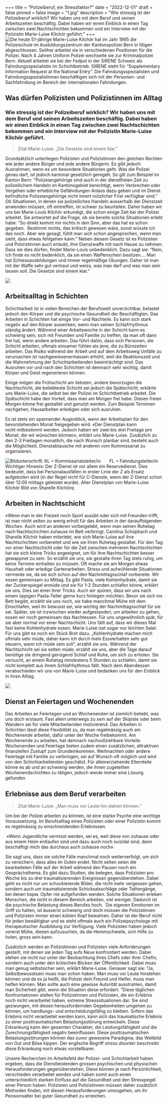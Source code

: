 +++
title = "Polizeiberuf, ein Stressfaktor?"
date = "2022-12-01"
draft = false
pinned = false
image = "1.jpg"
description = "Wie stressig ist der Polizeiberuf wirklich? Wir haben uns mit dem Beruf und seinen Arbeitszeiten beschäftig. Dabei haben wir einen Einblick in einen Tag zwischen zwei Nachtschichten bekommen und ein Interview mit der Polizistin Marie-Luise Kilchör geführt."
+++
![Die heute 51-jährige Marie-Luise Kilchör hat im Jahr 1995 die Polizeischule im Ausbildungszentrum der Kantonspolizei Bern in Ittigen abgeschlossen. Seither arbeitet sie in verschiedenen Positionen für die Polizei. Nach 4 Jahren Uniform Polizei wechselte sie zur Kriminalpolizei Bern. Aktuell arbeitet sie bei der Fedpol in der SIRENE Schweiz als Fahndungsspezialistin im Schichtbetrieb.  SIRENE steht für “Supplementary Information Request at the National Entry”. Die Fahndungsspezialisten und Fahndungsspezialistinnen beschäftigen sich mit der Personen- und Sachfahndung im Bereich der internationalen Fahndungen.](1.jpg)

## Was dürfen Polizisten und Polizistinnen im Alltag

### Wie stressig ist der Polizeiberuf wirklich? Wir haben uns mit dem Beruf und seinen Arbeitszeiten beschäftig. Dabei haben wir einen Einblick in einen Tag zwischen zwei Nachtschichten bekommen und ein Interview mit der Polizistin Marie-Luise Kilchör geführt.

> Zitat Marie-Luise: „Die Gesetze sind einem klar."

Grundsätzlich unterliegen Polizisten und Polizistinnen den gleichen Rechten wie jeder andere Bürger und jede andere Bürgerin. Es gibt jedoch Ausnahmen, wenn es um besondere Situationen geht. Was die Polizei genau darf, ist jedoch kantonal gesetzlich geregelt. So gilt zum Beispiel im Kanton Bern: "Polizeiangehörige sind auch in der dienstfreien Zeit zu polizeilichem Handeln im Kantonsgebiet berechtigt, wenn Verbrechen oder Vergehen oder erhebliche Gefährdungen Anlass dazu geben und im Dienst befindliche Polizeiangehörige nicht innert nützlicher Frist verfügbar sind." Ob Situationen, in denen sie polizeiliches Handeln ausserhalb der Dienstzeit anwenden müssen, oft eintreffen, ist schwer zu beurteilen. Daher haben wir uns bei Marie-Louis Kilchör erkundigt, die schon einige Zeit bei der Polizei arbeitet. Sie antwortet auf die Frage, ob sie bereits solche Situationen erlebt habe: “So direkt kommt mir nichts in den Sinn, aber das hat es schon gegeben.  Bestimmt nichts, das kritisch gewesen wäre, sonst wüsste ich das noch. Aber wie gesagt, fühlt man sich schon angesprochen, wenn man sieht, dass etwas fehlgehen kann.” Neben diesem Gesetz ist es Polizisten und Polizistinnen auch erlaubt, ihre Dienstwaffe mit nach Hause zu nehmen. Dass sie dies dürfen, findet Marie-Louis unbedenklich. Dazu sagt sie: “Nein, ich finde es nicht bedenklich, da sie einen Waffenschein besitzen.... Man hat Schiessausbildungen und immer regelmäßige Übungen. Daher ist man mit der Waffe sehr gut vertraut und weiss, was man darf und was man sein lassen soll. Die Gesetze sind einem klar.”

![](hallo-yeee.jpg)

## Arbeitsalltag in Schichten

Schichtarbeit ist in vielen Bereichen der Berufswelt unverzichtbar, belastet jedoch den Körper und die psychische Gesundheit der Beschäftigten. Das Arbeiten in Schichten hat einige Vor- und Nachteile. Es kann sich stark negativ auf den Körper auswirken, wenn man seinen Schlafrhythmus ständig ändert. Während einer Arbeitswoche in der Schicht kann es schwierig sein, sich mit Freunden und Familie zu treffen, da man oft dann frei hat, wenn andere arbeiten. Das führt dahin, dass sich Personen, die Schicht arbeiten, oftmals einsamer fühlen als jene, die zu Bürozeiten arbeiten. Das Risiko während der Arbeit und auf dem Arbeitsweg Unfälle zu verursachen ist nachgewiesenermassen erhöht, weil die Reaktionszeit und die Wahrnehmung der Schichtarbeitenden beeinträchtigt sind. Das Ausruhen vor und nach den Schichten ist demnach sehr wichtig, damit Körper und Geist regenerieren können.

Einige mögen die Frühschicht am liebsten, andere bevorzugen die Nachtschicht, die beliebteste Schicht sei jedoch die Spätschicht, erklärte uns Marie-Luise, die selbst bei der Polizei im Schichtbetrieb arbeitet. Die Spätschicht habe den Vorteil, dass man am Morgen frei habe. Diesen freien Morgen könne frei gestaltet und genutzt werden. Zum Beispiel Terminen nachgehen, Hausarbeiten erledigen oder sich ausruhen.  

Es ist stets ein spannender Augenblick, wenn der Arbeitsplan für den bevorstehenden Monat freigegeben wird. «Der Dienstplan kann nicht mitbestimmt werden. Jedoch haben wir zwei bis drei Freitage pro Monat, die wir wünschen können», erklärt uns Marie-Luise. Zusätzlich zu den 2-3 Freitagen monatlich, die nach Wunsch planbar sind, besteht auch die Möglichkeit, Dienstabtausche mit anderen vom Kommissariat zu organisieren.

![Bildunterschrift:  KL = Kommissariatsleiter/in       FL = Fahndungsleiter/in  Wichtiger Hinweis: Der Z-Dienst ist vor allem ein Reservedienst. Dies bedeutet, dass bei Personalausfällen in erster Linie der Z als Ersatz aufgeboten wird (in der Regel nicht für C-Dienste, wenn der Z-Dienst schon über 12:00 mittags geleistet wurde).  Alter Dienstplan von Marie-Luise Kilchör  Bild von Sharelle Kilchörq](3.jpg)

## Arbeiten in Nachtschicht

«Wenn man in der Freizeit noch Sport ausübt oder sich mit Freunden trifft, ist man nicht selten zu wenig erholt für das Arbeiten in der darauffolgenden Woche». Auch wird an anderen vorbeigelebt, wenn man seinen Ruhetag nach Nachtschichten zuhause im Bett verbringt. Carolina Schüpbach und Sharelle Kilchör haben miterlebt, wie sich Marie-Luise auf ihre Nachtschichten vorbereitet und wie sie ihren Ruhetag gestaltet. Für den Tag vor einer Nachtschicht oder für die Zeit zwischen mehreren Nachtschichten hat sie sich kleine Tricks angeeignet, um für ihre Nachtschichten besser gewappnet zu sein. So erzählt sie uns, sie gestalte ihren Tag stets ruhig, um keine Termine einhalten zu müssen. Oft mache sie am Morgen etwas Haushalt oder erledige Gartenarbeiten. Stress und aufwühlende Situationen vermeide sie, da sie sich schon auf den Nachmittagsschlaf vorbereite. Wir essen gemeinsam zu Mittag. Es gibt Pasta, viele Kohlenhydrate, damit sie der Zuckerspiegel ermüde und sie für 1-2 Stunden schlafen könne, erklärt sie uns. Dies sei einer ihrer Tricks. Auch wir spüren, dass wir uns nach einem üppigen Pasta-Teller gerne kurz hinlegen möchten. Bevor sie sich ins Bett begibt, erzählt sie uns noch, sie habe manchmal Mühe mit dem Einschlafen, weil ihr bewusst sei, wie wichtig der Nachmittagsschlaf für sie sei. Später, sie ist inzwischen wieder aufgestanden, um arbeiten zu gehen, essen wir noch gemeinsam das Nachtessen. Für uns ungewöhnlich spät, für sie aber normal vor einer Nachtschicht. Uns fällt auf, dass wir dieses Mal fast keine Kohlenhydrate essen. Marie-Luise isst sogar nur leichten Salat. Für uns gibt es noch ein Stück Brot dazu. „Kohlenhydrate machen mich oftmals sehr müde, daher kann ich durch mein Essverhalten sehr gut steuern, wann ich müde sein soll“, erzählt sie uns. Während der Nachtschicht sei sie selten müde, erzählt sie uns, aber die Tage darauf benötige sie dringend genügend Schlaf und Ruhe, um sich zu erholen. Sie versucht, an einem Ruhetag mindestens 5 Stunden zu schlafen, damit sie nicht komplett aus ihrem Schlafrhythmus fällt. Nach dem Abendessen verabschieden wir uns von Marie-Luise und bedanken uns für den Einblick in ihren Alltag.

![](2.jpg)

## Dienst an Feiertagen und Wochenenden

Das Arbeiten an Feiertagen und an Wochenenden ist ziemlich beliebt, was uns doch erstaunt. Fast allein unterwegs zu sein auf der Skipiste oder beim Wandern sei für viele Mitarbeitenden motivierend. Das Arbeiten in Schichten lässt diese Flexibilität zu, da man regelmässig auch am Wochenende arbeitet, dafür unter der Woche freibekommt. Am Wochenende zu arbeiten, hat demnach nachvollziehbare Vorteile. Wochenenden und Feiertage bieten zudem einen zusätzlichen, attraktiven finanziellen Zustupf zum Grundeinkommen. Weihnachten oder andere Feiertage mit Familie zu verbringen, sei auf Wunsch oft möglich und wird von den Schichtarbeitenden geschätzt. Für alleinerziehende Elternteile könne es ab und an schwierig werden, die ihnen zugeteilten Wochenendschichten zu tätigen, jedoch werde immer eine Lösung gefunden.

## Erlebnisse aus dem Beruf verarbeiten

> Zitat Marie-Luise: „Man muss vor Leute hin stehen können.“

Um bei der Polizei arbeiten zu können, ist eine starke Psyche eine wichtige Voraussetzung. Im Berufsalltag eines Polizisten oder einer Polizistin kommt es regelmässig zu einschneidenden Erlebnissen.

 «Wenn Jugendliche vermisst werden, sei es, weil diese von zuhause oder aus einem Heim entlaufen sind und dazu auch noch suizidal sind, dann beschäftigt mich das durchaus auch zuhause noch».

Sie sagt uns, dass sie solche Fälle manchmal noch weiterverfolgt, um sich zu versichern, dass alles im Guten endet. Nicht selten seien die bearbeiteten Fälle auf der Arbeit während den Pausen noch ein Gesprächsthema. Es gibt dazu Studien, die belegen, dass Polizisten pro Woche bis zu drei traumatisierenden Ereignissen gegenüberstehen. Dabei geht es nicht nur um schockierende Bilder, die nicht mehr vergessen gehen, sondern auch um traumatisierende Schicksalsschläge oder Tathergänge, bei denen bspw. Opfer nie aufgefunden werden. Solche Situationen erleben Menschen, die nicht in diesem Bereich arbeiten, viel weniger. Dadurch ist die psychische Belastung dieses Berufes hoch.  Die eigenen Emotionen im Griff zu halten, ist äusserst schwierig und doch müssen die Polizistinnen und Polizisten immer einen kühlen Kopf bewahren. Daher ist der Beruf nicht für jeden bewältigbar und es steht oftmals auch ein Polizeipsychologe mit therapeutischer Ausbildung zur Verfügung. Viele Polizisten haben jedoch vorerst Mühe, diesen aufzusuchen, da die Hemmschwelle, sich Hilfe zu holen, gross sein kann.

Zusätzlich werden an Polizistinnen und Polizisten viele Anforderungen gestellt, mit denen sie jeden Tag aufs Neue konfrontiert werden. Dabei stehen sie nicht nur unter der Beobachtung ihres Chefs oder ihrer Chefin, sondern auch unter den kritischen Blicken der Öffentlichkeit. Dabei muss man genug selbstsicher sein, erklärt Marie-Luise. Genauer sagt sie: “Ja, Selbstbewusstsein muss man schon haben. Man muss vor Leute hinstehen können und da es ja heißt, die Polizei dein Freund und Helfer, muss man helfen können. Man sollte auch eine gewisse Autorität ausstrahlen, damit man Sicherheit gibt, wenn die Situation diese erfordert. ”Diese täglichen Konfrontationen stellen für Polizistinnen und Polizisten, die ein Erlebnis noch nicht verarbeitet haben, extreme Stresssituationen dar. Sie sind gezwungen, mit diesen herausfordernden Gegebenheiten umgehen zu können, um handlungs- und entscheidungsfähig zu bleiben. Sofern das Erlebnis nicht verarbeitet werden kann, kann sich das traumatische Erlebnis zu einer posttraumatischen Belastungsstörung entwickeln. Diese Erkrankung kann den gesamten Charakter, die Leistungsfähigkeit und die Zurechnungsfähigkeit negativ beeinflussen. Diese posttraumatischen Belastungsstörungen können das zuvor gewesene Paradigma, das Weltbild von Gut und Böse kippen. Der englische Begriff *stress disorder* beschreibt diese Erkrankung noch etwas vorstellbarer.

Unsere Recherchen im Arbeitsfeld der Polizei- und Schichtarbeit haben ergeben, dass die Dienstleistenden grossen psychischen und physischen Herausforderungen gegenüberstehen. Diese können je nach Persönlichkeit, verschieden verarbeitet werden und haben somit auch einen unterschiedlich starken Einfluss auf die Gesundheit und den Stresspegel einer Person haben. Polizisten und Polizistinnen müssen daher zusätzlich Methoden finden, mit diesen Herausforderungen umzugehen, um ihr Pensionsalter bei guter Gesundheit zu erreichen.